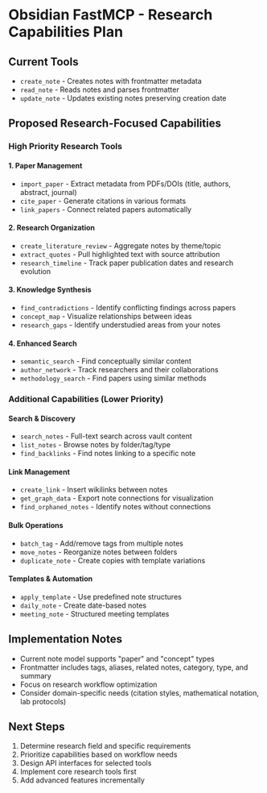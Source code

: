 # Obsidian FastMCP - Research Capabilities Plan

## Current Tools
- `create_note` - Creates notes with frontmatter metadata
- `read_note` - Reads notes and parses frontmatter 
- `update_note` - Updates existing notes preserving creation date

## Proposed Research-Focused Capabilities

### High Priority Research Tools

#### 1. Paper Management
- `import_paper` - Extract metadata from PDFs/DOIs (title, authors, abstract, journal)
- `cite_paper` - Generate citations in various formats
- `link_papers` - Connect related papers automatically

#### 2. Research Organization
- `create_literature_review` - Aggregate notes by theme/topic
- `extract_quotes` - Pull highlighted text with source attribution
- `research_timeline` - Track paper publication dates and research evolution

#### 3. Knowledge Synthesis
- `find_contradictions` - Identify conflicting findings across papers
- `concept_map` - Visualize relationships between ideas
- `research_gaps` - Identify understudied areas from your notes

#### 4. Enhanced Search
- `semantic_search` - Find conceptually similar content
- `author_network` - Track researchers and their collaborations
- `methodology_search` - Find papers using similar methods

### Additional Capabilities (Lower Priority)

#### Search & Discovery
- `search_notes` - Full-text search across vault content
- `list_notes` - Browse notes by folder/tag/type
- `find_backlinks` - Find notes linking to a specific note

#### Link Management
- `create_link` - Insert wikilinks between notes
- `get_graph_data` - Export note connections for visualization
- `find_orphaned_notes` - Identify notes without connections

#### Bulk Operations
- `batch_tag` - Add/remove tags from multiple notes
- `move_notes` - Reorganize notes between folders
- `duplicate_note` - Create copies with template variations

#### Templates & Automation
- `apply_template` - Use predefined note structures
- `daily_note` - Create date-based notes
- `meeting_note` - Structured meeting templates

## Implementation Notes

- Current note model supports "paper" and "concept" types
- Frontmatter includes tags, aliases, related notes, category, type, and summary
- Focus on research workflow optimization
- Consider domain-specific needs (citation styles, mathematical notation, lab protocols)

## Next Steps

1. Determine research field and specific requirements
2. Prioritize capabilities based on workflow needs
3. Design API interfaces for selected tools
4. Implement core research tools first
5. Add advanced features incrementally